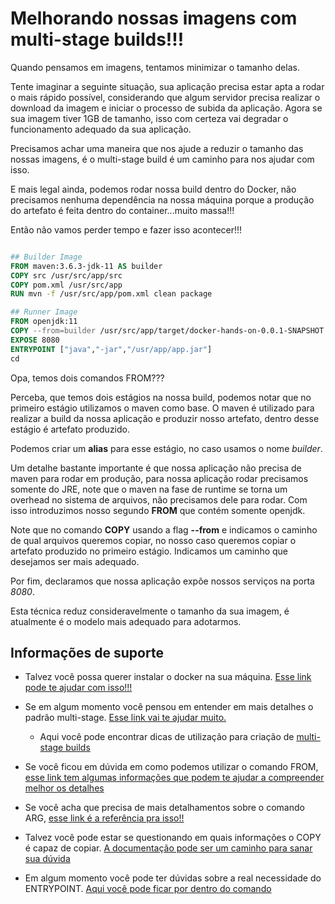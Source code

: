 # Melhorando nossas imagens com multi-stage builds!!!

Quando pensamos em imagens, tentamos minimizar o tamanho delas.

Tente imaginar a seguinte situação, sua aplicação precisa estar apta a rodar o mais rápido possível, considerando
que algum servidor precisa realizar o download da imagem e iniciar o processo de subida da aplicação. Agora
se sua imagem tiver 1GB de tamanho, isso com certeza vai degradar o funcionamento adequado da sua aplicação.

Precisamos achar uma maneira que nos ajude a reduzir o tamanho das nossas imagens, é o multi-stage build é um caminho
para nos ajudar com isso.

E mais legal ainda, podemos rodar nossa build dentro do Docker, não precisamos nenhuma dependência na nossa máquina porque a produção 
do artefato é feita dentro do container...muito massa!!!

Então não vamos perder tempo e fazer isso acontecer!!!

```dockerfile

## Builder Image
FROM maven:3.6.3-jdk-11 AS builder
COPY src /usr/src/app/src
COPY pom.xml /usr/src/app
RUN mvn -f /usr/src/app/pom.xml clean package

## Runner Image
FROM openjdk:11
COPY --from=builder /usr/src/app/target/docker-hands-on-0.0.1-SNAPSHOT.jar /usr/app/app.jar
EXPOSE 8080
ENTRYPOINT ["java","-jar","/usr/app/app.jar"]
cd
```
  
Opa, temos dois comandos FROM???

Perceba, que temos dois estágios na nossa build, podemos notar que no primeiro estágio utilizamos o maven como base. O maven é utilizado
para realizar a build da nossa aplicação e produzir nosso artefato, dentro desse estágio é artefato produzido.

Podemos criar um **alias** para esse estágio, no caso usamos o nome _builder_.

Um detalhe bastante importante é que nossa aplicação não precisa de maven para rodar em produção, para nossa aplicação rodar precisamos somente
do JRE, note que o maven na fase de runtime se torna um overhead no sistema de arquivos, não precisamos dele para rodar. Com isso introduzimos
nosso segundo **FROM** que contém somente openjdk.

Note que no comando **COPY** usando a flag **--from** e indicamos o caminho de qual arquivos queremos copiar, no nosso caso queremos copiar o artefato produzido
no primeiro estágio. Indicamos um caminho que desejamos ser mais adequado.

Por fim, declaramos que nossa aplicação expõe nossos serviços na porta _8080_.

Esta técnica reduz consideravelmente o tamanho da sua imagem, é atualmente é o modelo mais adequado para adotarmos. 
   
## Informações de suporte

* Talvez você possa querer instalar o docker na sua máquina. [Esse link pode te ajudar com isso!!!](https://docs.docker.com/get-docker/)

* Se em algum momento você pensou em entender em mais detalhes o padrão multi-stage. [Esse link vai te ajudar muito.](https://docs.docker.com/develop/develop-images/multistage-build/) 
  
  * Aqui você pode encontrar dicas de utilização para criação de [multi-stage builds](https://www.docker.com/blog/advanced-dockerfiles-faster-builds-and-smaller-images-using-buildkit-and-multistage-builds/)

* Se você ficou em dúvida em como podemos utilizar o comando FROM, [esse link tem algumas informações que podem
  te ajudar a compreender melhor os detalhes](https://docs.docker.com/engine/reference/builder/#from)

* Se você acha que precisa de mais detalhamentos sobre o comando ARG, [esse link é a referência pra isso!!](https://docs.docker.com/engine/reference/builder/#arg)  

* Talvez você pode estar se questionando em quais informações o COPY é capaz de copiar. [A documentação pode ser um caminho para sanar sua dúvida](https://docs.docker.com/engine/reference/builder/#copy)

* Em algum momento você pode ter dúvidas sobre a real necessidade do ENTRYPOINT. [Aqui você pode ficar por
  dentro do comando](https://docs.docker.com/engine/reference/builder/#entrypoint)
